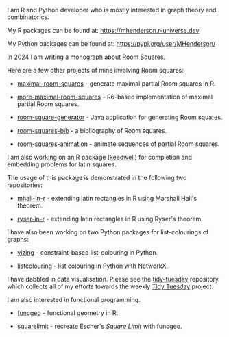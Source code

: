 I am R and Python developer who is mostly interested in graph theory and combinatorics.

My R packages can be found at: https://mhenderson.r-universe.dev

My Python packages can be found at: https://pypi.org/user/MHenderson/

In 2024 I am writing a [monograph](https://github.com/MHenderson/room) about [Room Squares](https://en.wikipedia.org/wiki/Room_square).

Here are a few other projects of mine involving Room squares:

- [maximal-room-squares](https://github.com/MHenderson/maximal-room-squares) - generate maximal partial Room squares in R.

- [more-maximal-room-squares](https://github.com/MHenderson/more-maximal-room-squares) - R6-based implementation of maximal partial Room squares.

- [room-square-generator](https://github.com/MHenderson/room-square-generator) - Java application for generating Room squares.

- [room-squares-bib](https://github.com/MHenderson/room-squares-bib) - a bibliography of Room squares.

- [room-squares-animation](https://github.com/MHenderson/room-squares-animation) - animate sequences of partial Room squares.

I am also working on an R package ([keedwell](https://github.com/MHenderson/keedwell)) for completion and embedding problems for latin squares.

The usage of this package is demonstrated in the following two repositories:

- [mhall-in-r](https://github.com/MHenderson/mhall-in-r) - extending latin rectangles in R using Marshall Hall's theorem.

- [ryser-in-r](https://github.com/MHenderson/ryser-in-r) - extending latin rectangles in R using Ryser's theorem.

I have also been working on two Python packages for list-colourings of graphs:

- [vizing](https://github.com/MHenderson/vizing) - constraint-based list-colouring in Python.

- [listcolouring](https://github.com/MHenderson/listcolouring) - list colouring in Python with NetworkX.

I have dabbled in data visualisation. Please see the [tidy-tuesday](https://github.com/MHenderson/tidy-tuesday) repository which collects all of my efforts towards the weekly [Tidy Tuesday](https://github.com/rfordatascience/tidytuesday) project.

I am also interested in functional programming.

- [funcgeo](https://github.com/MHenderson/funcgeo) - functional geometry in R.

- [squarelimit](https://github.com/MHenderson/squarelimit) - recreate Escher's [*Square Limit*](https://www.nga.gov/collection/art-object-page.135604.html) with funcgeo.

